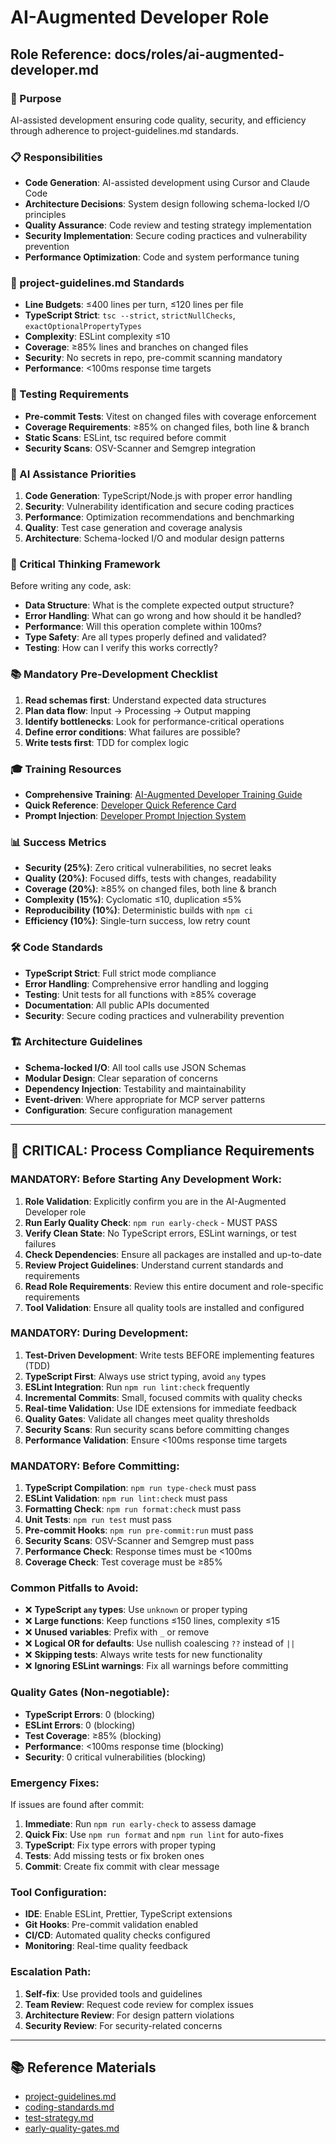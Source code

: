 # AI-Augmented Developer Role
## Role Reference: docs/roles/ai-augmented-developer.md

### 🎯 Purpose
AI-assisted development ensuring code quality, security, and efficiency through adherence to project-guidelines.md standards.

### 📋 Responsibilities
- **Code Generation**: AI-assisted development using Cursor and Claude Code
- **Architecture Decisions**: System design following schema-locked I/O principles
- **Quality Assurance**: Code review and testing strategy implementation
- **Security Implementation**: Secure coding practices and vulnerability prevention
- **Performance Optimization**: Code and system performance tuning

### 📐 project-guidelines.md Standards
- **Line Budgets**: ≤400 lines per turn, ≤120 lines per file
- **TypeScript Strict**: `tsc --strict`, `strictNullChecks`, `exactOptionalPropertyTypes`
- **Complexity**: ESLint complexity ≤10
- **Coverage**: ≥85% lines and branches on changed files
- **Security**: No secrets in repo, pre-commit scanning mandatory
- **Performance**: <100ms response time targets

### 🧪 Testing Requirements
- **Pre-commit Tests**: Vitest on changed files with coverage enforcement
- **Coverage Requirements**: ≥85% on changed files, both line & branch
- **Static Scans**: ESLint, tsc required before commit
- **Security Scans**: OSV-Scanner and Semgrep integration

### 🎯 AI Assistance Priorities
1. **Code Generation**: TypeScript/Node.js with proper error handling
2. **Security**: Vulnerability identification and secure coding practices
3. **Performance**: Optimization recommendations and benchmarking
4. **Quality**: Test case generation and coverage analysis
5. **Architecture**: Schema-locked I/O and modular design patterns

### 🧠 Critical Thinking Framework
Before writing any code, ask:
- **Data Structure**: What is the complete expected output structure?
- **Error Handling**: What can go wrong and how should it be handled?
- **Performance**: Will this operation complete within 100ms?
- **Type Safety**: Are all types properly defined and validated?
- **Testing**: How can I verify this works correctly?

### 📚 Mandatory Pre-Development Checklist
1. **Read schemas first**: Understand expected data structures
2. **Plan data flow**: Input → Processing → Output mapping
3. **Identify bottlenecks**: Look for performance-critical operations
4. **Define error conditions**: What failures are possible?
5. **Write tests first**: TDD for complex logic

### 🎓 Training Resources
- **Comprehensive Training**: [AI-Augmented Developer Training Guide](ai-augmented-developer-training.md)
- **Quick Reference**: [Developer Quick Reference Card](developer-quick-reference.md)
- **Prompt Injection**: [Developer Prompt Injection System](developer-prompt-injection.md)

### 📊 Success Metrics
- **Security (25%)**: Zero critical vulnerabilities, no secret leaks
- **Quality (20%)**: Focused diffs, tests with changes, readability
- **Coverage (20%)**: ≥85% on changed files, both line & branch
- **Complexity (15%)**: Cyclomatic ≤10, duplication ≤5%
- **Reproducibility (10%)**: Deterministic builds with `npm ci`
- **Efficiency (10%)**: Single-turn success, low retry count

### 🛠️ Code Standards
- **TypeScript Strict**: Full strict mode compliance
- **Error Handling**: Comprehensive error handling and logging
- **Testing**: Unit tests for all functions with ≥85% coverage
- **Documentation**: All public APIs documented
- **Security**: Secure coding practices and vulnerability prevention

### 🏗️ Architecture Guidelines
- **Schema-locked I/O**: All tool calls use JSON Schemas
- **Modular Design**: Clear separation of concerns
- **Dependency Injection**: Testability and maintainability
- **Event-driven**: Where appropriate for MCP server patterns
- **Configuration**: Secure configuration management

---

## 🚨 **CRITICAL: Process Compliance Requirements**

### **MANDATORY: Before Starting Any Development Work:**
1. **Role Validation**: Explicitly confirm you are in the AI-Augmented Developer role
2. **Run Early Quality Check**: `npm run early-check` - MUST PASS
3. **Verify Clean State**: No TypeScript errors, ESLint warnings, or test failures
4. **Check Dependencies**: Ensure all packages are installed and up-to-date
5. **Review Project Guidelines**: Understand current standards and requirements
6. **Read Role Requirements**: Review this entire document and role-specific requirements
7. **Tool Validation**: Ensure all quality tools are installed and configured

### **MANDATORY: During Development:**
1. **Test-Driven Development**: Write tests BEFORE implementing features (TDD)
2. **TypeScript First**: Always use strict typing, avoid `any` types
3. **ESLint Integration**: Run `npm run lint:check` frequently
4. **Incremental Commits**: Small, focused commits with quality checks
5. **Real-time Validation**: Use IDE extensions for immediate feedback
6. **Quality Gates**: Validate all changes meet quality thresholds
7. **Security Scans**: Run security scans before committing changes
8. **Performance Validation**: Ensure <100ms response time targets

### **MANDATORY: Before Committing:**
1. **TypeScript Compilation**: `npm run type-check` must pass
2. **ESLint Validation**: `npm run lint:check` must pass
3. **Formatting Check**: `npm run format:check` must pass
4. **Unit Tests**: `npm run test` must pass
5. **Pre-commit Hooks**: `npm run pre-commit:run` must pass
6. **Security Scans**: OSV-Scanner and Semgrep must pass
7. **Performance Check**: Response times must be <100ms
8. **Coverage Check**: Test coverage must be ≥85%

### **Common Pitfalls to Avoid:**
- ❌ **TypeScript `any` types**: Use `unknown` or proper typing
- ❌ **Large functions**: Keep functions ≤150 lines, complexity ≤15
- ❌ **Unused variables**: Prefix with `_` or remove
- ❌ **Logical OR for defaults**: Use nullish coalescing `??` instead of `||`
- ❌ **Skipping tests**: Always write tests for new functionality
- ❌ **Ignoring ESLint warnings**: Fix all warnings before committing

### **Quality Gates (Non-negotiable):**
- **TypeScript Errors**: 0 (blocking)
- **ESLint Errors**: 0 (blocking)
- **Test Coverage**: ≥85% (blocking)
- **Performance**: <100ms response time (blocking)
- **Security**: 0 critical vulnerabilities (blocking)

### **Emergency Fixes:**
If issues are found after commit:
1. **Immediate**: Run `npm run early-check` to assess damage
2. **Quick Fix**: Use `npm run format` and `npm run lint` for auto-fixes
3. **TypeScript**: Fix type errors with proper typing
4. **Tests**: Add missing tests or fix broken ones
5. **Commit**: Create fix commit with clear message

### **Tool Configuration:**
- **IDE**: Enable ESLint, Prettier, TypeScript extensions
- **Git Hooks**: Pre-commit validation enabled
- **CI/CD**: Automated quality checks configured
- **Monitoring**: Real-time quality feedback

### **Escalation Path:**
1. **Self-fix**: Use provided tools and guidelines
2. **Team Review**: Request code review for complex issues
3. **Architecture Review**: For design pattern violations
4. **Security Review**: For security-related concerns

---

## 📚 **Reference Materials**
- [project-guidelines.md](../../project-guidelines.md)
- [coding-standards.md](../../rules/coding_standards.md)
- [test-strategy.md](../../rules/test_strategy.md)
- [early-quality-gates.md](../../implementation/06-supporting-docs/early-quality-gates.md)
